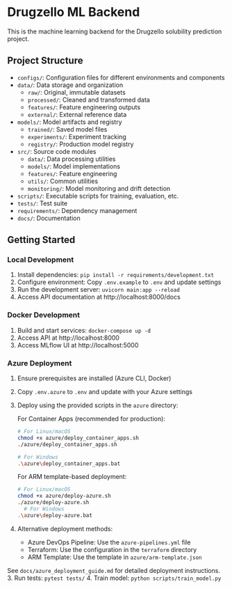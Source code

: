 # Drugzello ML Backend

This is the machine learning backend for the Drugzello solubility prediction project.

## Project Structure

- `configs/`: Configuration files for different environments and components
- `data/`: Data storage and organization
  - `raw/`: Original, immutable datasets
  - `processed/`: Cleaned and transformed data
  - `features/`: Feature engineering outputs
  - `external/`: External reference data
- `models/`: Model artifacts and registry
  - `trained/`: Saved model files
  - `experiments/`: Experiment tracking
  - `registry/`: Production model registry
- `src/`: Source code modules
  - `data/`: Data processing utilities
  - `models/`: Model implementations
  - `features/`: Feature engineering
  - `utils/`: Common utilities
  - `monitoring/`: Model monitoring and drift detection
- `scripts/`: Executable scripts for training, evaluation, etc.
- `tests/`: Test suite
- `requirements/`: Dependency management
- `docs/`: Documentation

## Getting Started

### Local Development

1. Install dependencies: `pip install -r requirements/development.txt`
2. Configure environment: Copy `.env.example` to `.env` and update settings
3. Run the development server: `uvicorn main:app --reload`
4. Access API documentation at http://localhost:8000/docs

### Docker Development

1. Build and start services: `docker-compose up -d`
2. Access API at http://localhost:8000
3. Access MLflow UI at http://localhost:5000

### Azure Deployment

1. Ensure prerequisites are installed (Azure CLI, Docker)
2. Copy `.env.azure` to `.env` and update with your Azure settings
3. Deploy using the provided scripts in the `azure` directory:
   
   For Container Apps (recommended for production):
   ```bash
   # For Linux/macOS
   chmod +x azure/deploy_container_apps.sh
   ./azure/deploy_container_apps.sh
   
   # For Windows
   .\azure\deploy_container_apps.bat
   ```
   
   For ARM template-based deployment:
   ```bash
   # For Linux/macOS
   chmod +x azure/deploy-azure.sh
   ./azure/deploy-azure.sh
     # For Windows
   .\azure\deploy-azure.bat
   ```

4. Alternative deployment methods:
   - Azure DevOps Pipeline: Use the `azure-pipelines.yml` file
   - Terraform: Use the configuration in the `terraform` directory
   - ARM Template: Use the template in `azure/arm-template.json`

See `docs/azure_deployment_guide.md` for detailed deployment instructions.
3. Run tests: `pytest tests/`
4. Train model: `python scripts/train_model.py`
